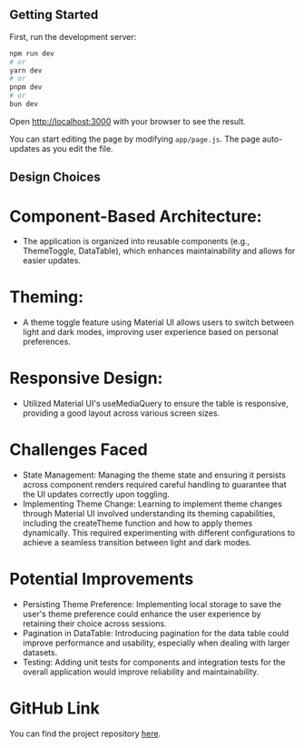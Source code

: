 ## Getting Started

First, run the development server:

```bash
npm run dev
# or
yarn dev
# or
pnpm dev
# or
bun dev
```

Open [http://localhost:3000](http://localhost:3000) with your browser to see the result.

You can start editing the page by modifying `app/page.js`. The page auto-updates as you edit the file.

## Design Choices

# Component-Based Architecture:

- The application is organized into reusable components (e.g., ThemeToggle, DataTable), which enhances maintainability and allows for easier updates.

# Theming:

- A theme toggle feature using Material UI allows users to switch between light and dark modes, improving user experience based on personal preferences.

# Responsive Design:

- Utilized Material UI's useMediaQuery to ensure the table is responsive, providing a good layout across various screen sizes.

# Challenges Faced

- State Management:
  Managing the theme state and ensuring it persists across component renders required careful handling to guarantee that the UI updates correctly upon toggling.
- Implementing Theme Change:
  Learning to implement theme changes through Material UI involved understanding its theming capabilities, including the createTheme function and how to apply themes dynamically. This required experimenting with different configurations to achieve a seamless transition between light and dark modes.

# Potential Improvements

- Persisting Theme Preference:
  Implementing local storage to save the user's theme preference could enhance the user experience by retaining their choice across sessions.
- Pagination in DataTable:
  Introducing pagination for the data table could improve performance and usability, especially when dealing with larger datasets.
- Testing:
  Adding unit tests for components and integration tests for the overall application would improve reliability and maintainability.

# GitHub Link

You can find the project repository [here](https://github.com/aksy007/themed-table).
